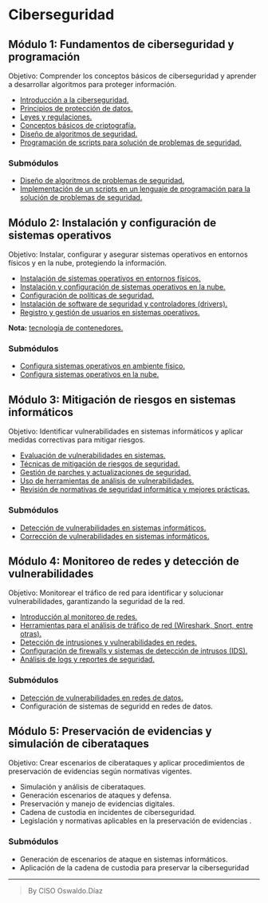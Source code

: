 # Ciberseguridad 
## Módulo 1: Fundamentos de ciberseguridad y programación
Objetivo: Comprender los conceptos básicos de ciberseguridad y aprender a desarrollar algoritmos para proteger información. 
- [Introducción a la ciberseguridad.](assets/introduccion.md)
- [Principios de protección de datos.](assets/proteccion_datos.md)
- [Leyes y regulaciones.](assets/leyes_y_regulaciones.md)
- [Conceptos básicos de criptografía.](/assets/criptografia.md) 
- [Diseño de algoritmos de seguridad.](/assets/algoritmos_seguridad.md) 
- [Programación de scripts para solución de problemas de seguridad.](assets/script_seguridad.md) 

### Submódulos 
- [Diseño de algoritmos de problemas de seguridad.](assets/m1s1.md) 
- [Implementación de un scripts en un lenguaje de programación para la solución de problemas de seguridad.](assets/m1s2.md)

## Módulo 2: Instalación y configuración de sistemas operativos 
Objetivo: Instalar, configurar y asegurar sistemas operativos en entornos físicos y en la nube, protegiendo la información. 
- [Instalación de sistemas operativos en entornos físicos.](assets/instalacion_so.md)
- [Instalación y configuración de sistemas operativos en la nube.](assets/instalacion_so_cc.md) 
- [Configuración de políticas de seguridad.](assets/config_politicas_seguridad.md) 
- [Instalación de software de seguridad y controladores (drivers).](assets/software_seguridad_controladores.md) 
- [Registro y gestión de usuarios en sistemas operativos.](assets/registro_gestion_usuarios.md)

**Nota:** [tecnología de contenedores.](assets/contenedores.md)

### Submódulos

- [Configura sistemas operativos en ambiente físico.](assets/m2s1.md)
- [Configura sistemas operativos en la nube.](assets/m2s2.md)

## Módulo 3: Mitigación de riesgos en sistemas informáticos 
Objetivo: Identificar vulnerabilidades en sistemas informáticos y aplicar medidas correctivas para mitigar riesgos. 
- [Evaluación de vulnerabilidades en sistemas.](assets/evaluacion_vulnerabilidades.md) 
- [Técnicas de mitigación de riesgos de seguridad.](assets/tecnicas_mitigacion.md) 
- [Gestión de parches y actualizaciones de seguridad.](assets/gestion_parches.md) 
- [Uso de herramientas de análisis de vulnerabilidades.](assets/herramientas_vulnerabilidades.md) 
- [Revisión de normativas de seguridad informática y mejores prácticas.](assets/revision_normatividad.md)

### Submódulos

- [Detección de vulnerabilidades en sistemas informáticos.](assets/m3s1.md)
- [Corrección de vulnerabilidades en sistemas informáticos.](assets/m3s2.md)

  
## Módulo 4: Monitoreo de redes y detección de vulnerabilidades 
Objetivo: Monitorear el tráfico de red para identificar y solucionar vulnerabilidades, garantizando la seguridad de la red. 
- [Introducción al monitoreo de redes.](assets/monitoreo_redes.md) 
- [Herramientas para el análisis de tráfico de red (Wireshark, Snort, entre otras).](assets/herramientas_monitoreo_red.md) 
- [Detección de intrusiones y vulnerabilidades en redes.](assets/intrusiones_redes.md) 
- [Configuración de firewalls y sistemas de detección de intrusos (IDS).](assets/firewall_IDS.md) 
- [Análisis de logs y reportes de seguridad.](assets/analisis_log.md)

### Submódulos

- [Detección de vulnerabilidades en redes de datos.](assets/m4s1.md)
- Configuración de sistemas de seguridd en redes de datos.


## Módulo 5: Preservación de evidencias y simulación de ciberataques
Objetivo: Crear escenarios de ciberataques y aplicar procedimientos de preservación de evidencias según normativas vigentes.

- Simulación y análisis de ciberataques.
- Generación escenarios de ataques y defensa.
- Preservación y manejo de evidencias digitales.
- Cadena de custodia en incidentes de ciberseguridad.
- Legislación y normativas aplicables en la preservación de evidencias .

### Submódulos

- Generación de escenarios de ataque en sistemas informáticos.
- Aplicación de la cadena de custodia para preservar la ciberseguridad

________________________
> By CISO Oswaldo.Díaz

